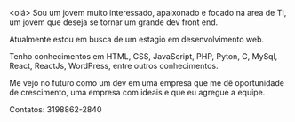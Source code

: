 <olá>
Sou um jovem muito interessado, apaixonado e focado na area de TI, um jovem que deseja se tornar um grande dev front end.

Atualmente estou em busca de um estagio em desenvolvimento web.

Tenho conhecimentos em HTML, CSS, JavaScript, PHP, Pyton, C,  MySql, React, ReactJs, WordPress, entre outros conhecimentos.

Me vejo no futuro como um dev em uma empresa que me dê oportunidade de crescimento, uma empresa com ideais e que eu agregue a equipe.

Contatos: 3198862-2840 
